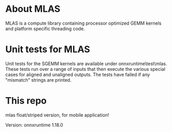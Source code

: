 # About MLAS
MLAS is a compute library containing processor optimized GEMM kernels and platform specific threading code.

# Unit tests for MLAS
Unit tests for the SGEMM kernels are available under onnxruntime\test\mlas. These tests run over a range of inputs that then execute the various special cases for aligned and unaligned outputs. The tests have failed if any "mismatch" strings are printed.

# This repo
mlas float/striped version, for mobile application!

Version: onnxruntime 1.18.0
